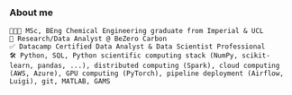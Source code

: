 ### About me 

	👨🏻‍🎓 MSc, BEng Chemical Engineering graduate from Imperial & UCL
	🛄 Research/Data Analyst @ BeZero Carbon
	✅ Datacamp Certified Data Analyst & Data Scientist Professional
	🛠 Python, SQL, Python scientific computing stack (NumPy, scikit-learn, pandas, ...), distributed computing (Spark), cloud computing    	  (AWS, Azure), GPU computing (PyTorch), pipeline deployment (Airflow, Luigi), git, MATLAB, GAMS


